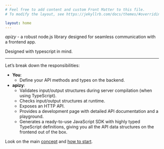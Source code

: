 ```yaml
---
# Feel free to add content and custom Front Matter to this file.
# To modify the layout, see https://jekyllrb.com/docs/themes/#overriding-theme-defaults

layout: home
---
```


_apizy_ - a robust node.js library designed for seamless communication with a frontend app.

Designed with typescript in mind. 

---

Let’s break down the responsibilities:

- **You**:
    - Define your API methods and types on the backend.
- **apizy**:
    - Validates input/output structures during server compilation (when using TypeScript).
    - Checks input/output structures at runtime.
    - Exposes an HTTP API.
    - Provides a development page with detailed API documentation and a playground.
    - Generates a ready-to-use JavaScript SDK with highly typed TypeScript definitions, giving you all the API data structures on the frontend out of the box.

Look on the main [concept](concept) and [how to start](get-started).